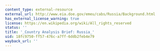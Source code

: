```yaml
---
content_type: external-resource
external_url: http://www.eia.doe.gov/emeu/cabs/Russia/Background.html
has_external_license_warning: true
license: https://en.wikipedia.org/wiki/All_rights_reserved
status: ''
title: '_Country Analysis Brief: Russia_'
uid: 18fc9750-ff57-476c-a7ff-6ddb2feb4e79
wayback_url: ''
---
```

